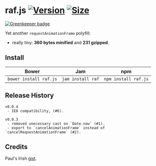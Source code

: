 # raf.js [![Version](http://img.shields.io/badge/version-0.0.4-brightgreen.svg)](https://github.com/ngryman/jquery.finger#release-history) [![Size](http://img.shields.io/badge/size-0.25%20kB-blue.svg)](https://raw2.github.com/ngryman/raf.js/master/raf.min.js)

[![Greenkeeper badge](https://badges.greenkeeper.io/ngryman/raf.js.svg)](https://greenkeeper.io/)

Yet another `requestAnimationFrame` polyfill:
- really tiny: **360 bytes minified** and **231 gzipped**.

## Install

|Bower|Jam|npm|
|-----|---|---|
|`bower install raf.js`|`jam install raf`|`npm install raf.js`|

## Release History

```
v0.0.4
 - IE8 compatibility, (#6).

v0.0.3
 - removed unecessary cast on `Date.now` (#1).
 - export to `cancelAnimationFrame` instead of `cancelRequestAnimationFrame` (#2).
```

## Credits

Paul's Irish [gist](https://gist.github.com/paulirish/1579671).
